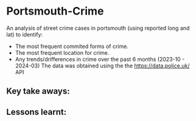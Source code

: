 # Portsmouth-Crime
An analysis of street crime cases in portsmouth (using reported long and lat) to identify:
- The most frequent commited forms of crime.
- The most frequent location for crime.
- Any trends/drifferences in crime over the past 6 months (2023-10 - 2024-03)
The data was obtained using the the https://data.police.uk/ API

## Key take aways: 

## Lessons learnt: 
